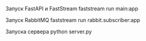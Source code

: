 Запуск FastAPI и FastStream
faststream run main:app

Запуск RabbitMQ
faststream run rabbit.subscriber:app 

Запуска сервера
python server.py
